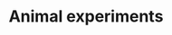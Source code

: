 ---
title: Animal experiments
longTitle: 'Animal experiments'
tags:
- gccommon
usedFor:
- "[[Animal testing]]"
---